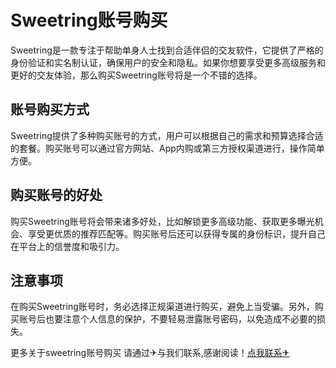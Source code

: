 # Sweetring账号购买

Sweetring是一款专注于帮助单身人士找到合适伴侣的交友软件，它提供了严格的身份验证和实名制认证，确保用户的安全和隐私。如果你想要享受更多高级服务和更好的交友体验，那么购买Sweetring账号将是一个不错的选择。

## 账号购买方式

Sweetring提供了多种购买账号的方式，用户可以根据自己的需求和预算选择合适的套餐。购买账号可以通过官方网站、App内购或第三方授权渠道进行，操作简单方便。

## 购买账号的好处

购买Sweetring账号将会带来诸多好处，比如解锁更多高级功能、获取更多曝光机会、享受更优质的推荐匹配等。购买账号后还可以获得专属的身份标识，提升自己在平台上的信誉度和吸引力。

## 注意事项

在购买Sweetring账号时，务必选择正规渠道进行购买，避免上当受骗。另外，购买账号后也要注意个人信息的保护，不要轻易泄露账号密码，以免造成不必要的损失。

更多关于sweetring账号购买 请通过✈与我们联系,感谢阅读！[点我联系✈](https://cdn.G208.com)